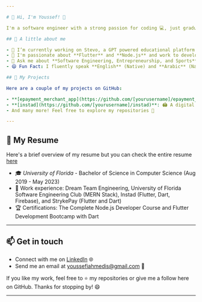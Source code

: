 ```yaml
---

# 👋 Hi, I'm Youssef! 🚀

I'm a software engineer with a strong passion for coding 💻, just graduated from the University of Florida 🐊. Welcome to my GitHub profile, where you can have a sneak peek 🕵️‍♂️ at my repositories and learn more about my projects and interests in software development.

## 🌟 A little about me

- 🔭 I’m currently working on Stevo, a GPT powered educational platform that turns information into guided student-tailored lessons and assessments.
- 🌱 I'm passionate about **Flutter** and **Node.js** and work to develop some cool apps using them.
- 💬 Ask me about **Software Engineering, Entrepreneurship, and Sports**.
- 😄 Fun Fact: I fluently speak **English** (Native) and **Arabic** (Native) and can understand a bit of **French** (Beginner).

## 🚀 My Projects

Here are a couple of my projects on GitHub:

- **[epayment_merchant_app](https://github.com/[yourusername]/epayment_merchant_app)**: 💳 A purchase and refund solution to connect users with businesses.
- **[instad](https://github.com/[yourusername]/instad)**: 🏟️ A digital platform to streamline the sports venue booking process.
- And many more! Feel free to explore my repositories 👀

---
```


## 📜 My Resume

Here's a brief overview of my resume but you can check the entire resume [here]([Resume_Link](https://drive.google.com/file/d/1G8qfxfI_SZZAmpFDREDlifgr1jEaZL1o/view?usp=sharing))

- 🎓 _University of Florida -_ Bachelor of Science in Computer Science (Aug 2019 - May 2023)
- 💼 Work experience: Dream Team Engineering, University of Florida Software Engineering Club (MERN Stack), Instad (Flutter, Dart, Firebase), and StrykePay (Flutter and Dart)
- 🏆 Certifications: The Complete Node.js Developer Course and Flutter Development Bootcamp with Dart

---

## 📫 Get in touch

- Connect with me on [LinkedIn](https://www.linkedin.com/in/[youssefia]) 🌐
- Send me an email at [youssefiahmedis@gmail.com](mailto:youssefiahmedis@gmail.com) 📧

If you like my work, feel free to ⭐️ my repositories or give me a follow here on GitHub. Thanks for stopping by! 😄

---
